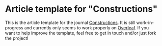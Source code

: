 # Article template for "Constructions"

This is the article template for the journal [Constructions](constructions.journals.hhu.de/). It is still work-in-progress and currently only seems to work properly on [Overleaf](https://www.overleaf.com/read/gvfsdkhrcsjg). If you want to help improve the template, feel free to get in touch and/or just fork the project!